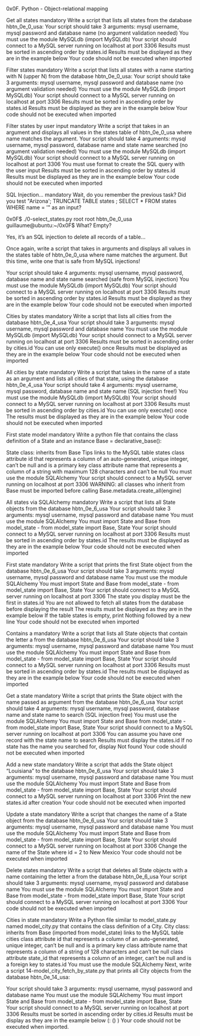 0x0F. Python - Object-relational mapping

Get all states mandatory Write a script that lists all states from the database hbtn_0e_0_usa:
Your script should take 3 arguments: mysql username, mysql password and database name (no argument validation needed) You must use the module MySQLdb (import MySQLdb) Your script should connect to a MySQL server running on localhost at port 3306 Results must be sorted in ascending order by states.id Results must be displayed as they are in the example below Your code should not be executed when imported

Filter states mandatory Write a script that lists all states with a name starting with N (upper N) from the database hbtn_0e_0_usa:
Your script should take 3 arguments: mysql username, mysql password and database name (no argument validation needed) You must use the module MySQLdb (import MySQLdb) Your script should connect to a MySQL server running on localhost at port 3306 Results must be sorted in ascending order by states.id Results must be displayed as they are in the example below Your code should not be executed when imported

Filter states by user input mandatory Write a script that takes in an argument and displays all values in the states table of hbtn_0e_0_usa where name matches the argument.
Your script should take 4 arguments: mysql username, mysql password, database name and state name searched (no argument validation needed) You must use the module MySQLdb (import MySQLdb) Your script should connect to a MySQL server running on localhost at port 3306 You must use format to create the SQL query with the user input Results must be sorted in ascending order by states.id Results must be displayed as they are in the example below Your code should not be executed when imported

SQL Injection... mandatory Wait, do you remember the previous task? Did you test "Arizona'; TRUNCATE TABLE states ; SELECT * FROM states WHERE name = '" as an input?

0x0F$ ./0-select_states.py root root hbtn_0e_0_usa guillaume@ubuntu:~/0x0F$ What? Empty?

Yes, it’s an SQL injection to delete all records of a table…

Once again, write a script that takes in arguments and displays all values in the states table of hbtn_0e_0_usa where name matches the argument. But this time, write one that is safe from MySQL injections!

Your script should take 4 arguments: mysql username, mysql password, database name and state name searched (safe from MySQL injection) You must use the module MySQLdb (import MySQLdb) Your script should connect to a MySQL server running on localhost at port 3306 Results must be sorted in ascending order by states.id Results must be displayed as they are in the example below Your code should not be executed when imported

Cities by states mandatory Write a script that lists all cities from the database hbtn_0e_4_usa
Your script should take 3 arguments: mysql username, mysql password and database name You must use the module MySQLdb (import MySQLdb) Your script should connect to a MySQL server running on localhost at port 3306 Results must be sorted in ascending order by cities.id You can use only execute() once Results must be displayed as they are in the example below Your code should not be executed when imported

All cities by state mandatory Write a script that takes in the name of a state as an argument and lists all cities of that state, using the database hbtn_0e_4_usa
Your script should take 4 arguments: mysql username, mysql password, database name and state name (SQL injection free!) You must use the module MySQLdb (import MySQLdb) Your script should connect to a MySQL server running on localhost at port 3306 Results must be sorted in ascending order by cities.id You can use only execute() once The results must be displayed as they are in the example below Your code should not be executed when imported

First state model mandatory
Write a python file that contains the class definition of a State and an instance Base = declarative_base():

State class: inherits from Base Tips links to the MySQL table states class attribute id that represents a column of an auto-generated, unique integer, can’t be null and is a primary key class attribute name that represents a column of a string with maximum 128 characters and can’t be null You must use the module SQLAlchemy Your script should connect to a MySQL server running on localhost at port 3306 WARNING: all classes who inherit from Base must be imported before calling Base.metadata.create_all(engine)

All states via SQLAlchemy mandatory Write a script that lists all State objects from the database hbtn_0e_6_usa
Your script should take 3 arguments: mysql username, mysql password and database name You must use the module SQLAlchemy You must import State and Base from model_state - from model_state import Base, State Your script should connect to a MySQL server running on localhost at port 3306 Results must be sorted in ascending order by states.id The results must be displayed as they are in the example below Your code should not be executed when imported

First state mandatory Write a script that prints the first State object from the database hbtn_0e_6_usa
Your script should take 3 arguments: mysql username, mysql password and database name You must use the module SQLAlchemy You must import State and Base from model_state - from model_state import Base, State Your script should connect to a MySQL server running on localhost at port 3306 The state you display must be the first in states.id You are not allowed to fetch all states from the database before displaying the result The results must be displayed as they are in the example below If the table states is empty, print Nothing followed by a new line Your code should not be executed when imported

Contains a mandatory Write a script that lists all State objects that contain the letter a from the database hbtn_0e_6_usa
Your script should take 3 arguments: mysql username, mysql password and database name You must use the module SQLAlchemy You must import State and Base from model_state - from model_state import Base, State Your script should connect to a MySQL server running on localhost at port 3306 Results must be sorted in ascending order by states.id The results must be displayed as they are in the example below Your code should not be executed when imported

Get a state mandatory Write a script that prints the State object with the name passed as argument from the database hbtn_0e_6_usa
Your script should take 4 arguments: mysql username, mysql password, database name and state name to search (SQL injection free) You must use the module SQLAlchemy You must import State and Base from model_state - from model_state import Base, State Your script should connect to a MySQL server running on localhost at port 3306 You can assume you have one record with the state name to search Results must display the states.id If no state has the name you searched for, display Not found Your code should not be executed when imported

Add a new state mandatory Write a script that adds the State object “Louisiana” to the database hbtn_0e_6_usa
Your script should take 3 arguments: mysql username, mysql password and database name You must use the module SQLAlchemy You must import State and Base from model_state - from model_state import Base, State Your script should connect to a MySQL server running on localhost at port 3306 Print the new states.id after creation Your code should not be executed when imported

Update a state mandatory Write a script that changes the name of a State object from the database hbtn_0e_6_usa
Your script should take 3 arguments: mysql username, mysql password and database name You must use the module SQLAlchemy You must import State and Base from model_state - from model_state import Base, State Your script should connect to a MySQL server running on localhost at port 3306 Change the name of the State where id = 2 to New Mexico Your code should not be executed when imported

Delete states mandatory Write a script that deletes all State objects with a name containing the letter a from the database hbtn_0e_6_usa
Your script should take 3 arguments: mysql username, mysql password and database name You must use the module SQLAlchemy You must import State and Base from model_state - from model_state import Base, State Your script should connect to a MySQL server running on localhost at port 3306 Your code should not be executed when imported

Cities in state mandatory Write a Python file similar to model_state.py named model_city.py that contains the class definition of a City.
City class: inherits from Base (imported from model_state) links to the MySQL table cities class attribute id that represents a column of an auto-generated, unique integer, can’t be null and is a primary key class attribute name that represents a column of a string of 128 characters and can’t be null class attribute state_id that represents a column of an integer, can’t be null and is a foreign key to states.id You must use the module SQLAlchemy Next, write a script 14-model_city_fetch_by_state.py that prints all City objects from the database hbtn_0e_14_usa:

Your script should take 3 arguments: mysql username, mysql password and database name You must use the module SQLAlchemy You must import State and Base from model_state - from model_state import Base, State Your script should connect to a MySQL server running on localhost at port 3306 Results must be sorted in ascending order by cities.id Results must be display as they are in the example below (: () ) Your code should not be executed when imported.
